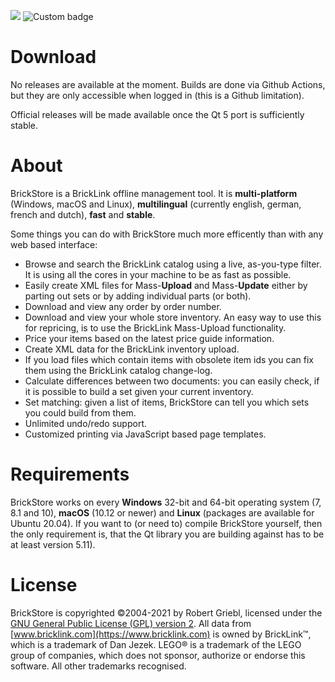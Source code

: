 ![](https://github.com/rgriebl/brickstore/workflows/QMake%20Build%20Matrix/badge.svg)
![Custom badge](https://img.shields.io/endpoint?url=https%3A%2F%2Fbrickforge.de%2Fbrickstore-data%2Fdatabase-last-update.py)

Download
========
No releases are available at the moment. Builds are done via Github Actions, but they are only accessible when logged in (this is a Github limitation).

Official releases will be made available once the Qt 5 port is sufficiently stable.

About
=====
BrickStore is a BrickLink offline management tool. It is **multi-platform** (Windows, macOS and Linux), **multilingual** (currently english, german, french and dutch), **fast** and **stable**.

Some things you can do with BrickStore much more efficently than with any web based interface:

*   Browse and search the BrickLink catalog using a live, as-you-type filter. It is using all the cores in your machine to be as fast as possible.
*   Easily create XML files for Mass-**Upload** and Mass-**Update** either by parting out sets or by adding individual parts (or both).
*   Download and view any order by order number.
*   Download and view your whole store inventory. An easy way to use this for repricing, is to use the BrickLink Mass-Upload functionality.
*   Price your items based on the latest price guide information.
*   Create XML data for the BrickLink inventory upload.
*   If you load files which contain items with obsolete item ids you can fix them using the BrickLink catalog change-log.
*   Calculate differences between two documents: you can easily check, if it is possible to build a set given your current inventory.
*   Set matching: given a list of items, BrickStore can tell you which sets you could build from them.
*   Unlimited undo/redo support.
*   Customized printing via JavaScript based page templates.

Requirements
============
BrickStore works on every **Windows** 32-bit and 64-bit operating system (7, 8.1 and 10), **macOS** (10.12 or newer) and **Linux** (packages are available for Ubuntu 20.04). If you want to (or need to) compile BrickStore yourself, then the only requirement is, that the Qt library you are building against has to be at least version 5.11).

License
=======
BrickStore is copyrighted &copy;2004-2021 by Robert Griebl, licensed under the [GNU General Public License (GPL) version 2](http://www.fsf.org/licensing/licenses/gpl.html#SEC1).
All data from [www.bricklink.com](https://www.bricklink.com) is owned by BrickLink&trade;, which is a trademark of Dan Jezek.
LEGO&reg; is a trademark of the LEGO group of companies, which does not sponsor, authorize or endorse this software.
All other trademarks recognised.
